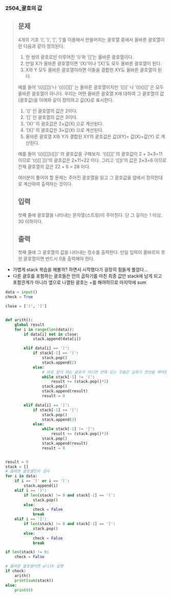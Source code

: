 ### 2504_괄호의 값

> ## 문제
>
> 4개의 기호 ‘(’, ‘)’, ‘[’, ‘]’를 이용해서 만들어지는 괄호열 중에서 올바른 괄호열이란 다음과 같이 정의된다.
>
> 1. 한 쌍의 괄호로만 이루어진 ‘()’와 ‘[]’는 올바른 괄호열이다. 
> 2. 만일 X가 올바른 괄호열이면 ‘(X)’이나 ‘[X]’도 모두 올바른 괄호열이 된다. 
> 3. X와 Y 모두 올바른 괄호열이라면 이들을 결합한 XY도 올바른 괄호열이 된다.
>
> 예를 들어 ‘(()[[]])’나 ‘(())[][]’ 는 올바른 괄호열이지만 ‘([)]’ 나 ‘(()()[]’ 은 모두 올바른 괄호열이 아니다. 우리는 어떤 올바른 괄호열 X에 대하여 그 괄호열의 값(괄호값)을 아래와 같이 정의하고 값(X)로 표시한다. 
>
> 1. ‘()’ 인 괄호열의 값은 2이다.
> 2. ‘[]’ 인 괄호열의 값은 3이다.
> 3. ‘(X)’ 의 괄호값은 2×값(X) 으로 계산된다.
> 4. ‘[X]’ 의 괄호값은 3×값(X) 으로 계산된다.
> 5. 올바른 괄호열 X와 Y가 결합된 XY의 괄호값은 값(XY)= 값(X)+값(Y) 로 계산된다.
>
> 예를 들어 ‘(()[[]])([])’ 의 괄호값을 구해보자. ‘()[[]]’ 의 괄호값이 2 + 3×3=11 이므로 ‘(()[[ ]])’의 괄호값은 2×11=22 이다. 그리고 ‘([])’의 값은 2×3=6 이므로 전체 괄호열의 값은 22 + 6 = 28 이다.
>
> 여러분이 풀어야 할 문제는 주어진 괄호열을 읽고 그 괄호값을 앞에서 정의한대로 계산하여 출력하는 것이다. 
>
> ## 입력
>
> 첫째 줄에 괄호열을 나타내는 문자열(스트링)이 주어진다. 단 그 길이는 1 이상, 30 이하이다.
>
> ## 출력
>
> 첫째 줄에 그 괄호열의 값을 나타내는 정수를 출력한다. 만일 입력이 올바르지 못한 괄호열이면 반드시 0을 출력해야 한다. 



- 가볍게 stack 복습을 해볼까? 하면서 시작했다가 굉장히 힘들게 풀었다...
- 다른 괄호를 포함하는 괄호들은 안의 곱하기를 마친 최종 값만 stack에 남게 되고 포함관계가 아니라 옆으로 나열된 괄호는 +를 해야하므로 마지막에 sum

```python
data = input()
check = True

close = [')', ']']


def arith():
    global result
    for i in range(len(data)):
        if data[i] not in close:
            stack.append(data[i])

        elif data[i] == ')':
            if stack[-1] == '(':
                stack.pop()
                stack.append(2)
            else:
                # 바로 앞이 여는 괄호가 아니면 안에 있는 것들은 곱하기 연산을 해야한다.
                while stack[-1] != '(':
                    result += (stack.pop()*2)
                stack.pop()
                stack.append(result)
                result = 0

        elif data[i] == ']':
            if stack[-1] == '[':
                stack.pop()
                stack.append(3)
            else:
                while stack[-1] != '[':
                    result += (stack.pop()*3)
                stack.pop()
                stack.append(result)
                result = 0


result = 0
stack = []
# 올바른 괄호열인지 검사
for i in data:
    if i == '(' or i == '[':
        stack.append(i)
    elif i == ')':
        if len(stack) != 0 and stack[-1] == '(':
            stack.pop()
        else:
            check = False
            break
    elif i == ']':
        if len(stack) != 0 and stack[-1] == '[':
            stack.pop()
        else:
            check = False
            break

if len(stack) != 0:
    check = False

# 올바른 괄호열이면 arith 실행
if check:
    arith()
    print(sum(stack))
else:
    print(0)
```

